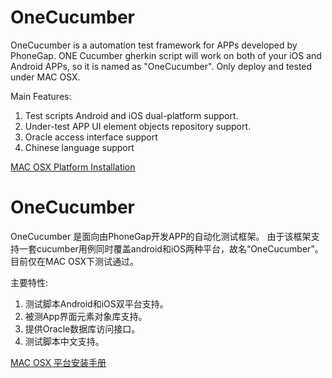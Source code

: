 # OneCucumber
OneCucumber is a automation test framework for APPs developed by PhoneGap. 
ONE Cucumber gherkin script will work on both of your iOS and Android APPs, so it is named as "OneCucumber".
Only deploy and tested under MAC OSX.

Main Features:

1. Test scripts Android and iOS dual-platform support.
2. Under-test APP UI element objects repository support.
3. Oracle access interface support
4. Chinese language support

[MAC OSX Platform Installation](https://github.com/lannyzhujin/OneCucumber/wiki/MAC-OSX-platform-installtion)

  
# OneCucumber
OneCucumber 是面向由PhoneGap开发APP的自动化测试框架。
由于该框架支持一套cucumber用例同时覆盖android和iOS两种平台，故名“OneCucumber”。
目前仅在MAC OSX下测试通过。

主要特性:

1. 测试脚本Android和iOS双平台支持。
2. 被测App界面元素对象库支持。
3. 提供Oracle数据库访问接口。
4. 测试脚本中文支持。

[MAC OSX 平台安装手册](https://github.com/lannyzhujin/OneCucumber/wiki/MAC-OSX-%E5%B9%B3%E5%8F%B0%E5%AE%89%E8%A3%85%E6%89%8B%E5%86%8C)

